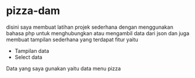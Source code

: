 # pizza-dam


disini saya membuat latihan projek sederhana dengan menggunakan bahasa php untuk menghubungkan atau mengambil data dari json
dan juga membuat tampilan sederhana yang terdapat fitur yaitu 
- Tampilan data 
- Select data

Data yang saya gunakan yaitu data menu pizza 
